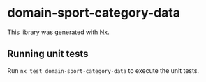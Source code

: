 # domain-sport-category-data

This library was generated with [Nx](https://nx.dev).

## Running unit tests

Run `nx test domain-sport-category-data` to execute the unit tests.
